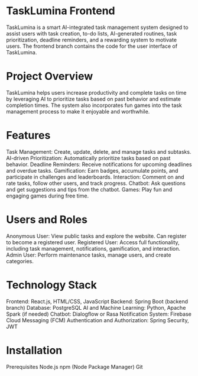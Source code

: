 <h1> TaskLumina Frontend</h1>
TaskLumina is a smart AI-integrated task management system designed to assist users with task creation, to-do lists, AI-generated routines, task prioritization, deadline reminders, and a rewarding system to motivate users. The frontend branch contains the code for the user interface of TaskLumina.

<h1>Project Overview</h1>
TaskLumina helps users increase productivity and complete tasks on time by leveraging AI to prioritize tasks based on past behavior and estimate completion times. The system also incorporates fun games into the task management process to make it enjoyable and worthwhile.

<h1>Features</h1>
Task Management: Create, update, delete, and manage tasks and subtasks.
AI-driven Prioritization: Automatically prioritize tasks based on past behavior.
Deadline Reminders: Receive notifications for upcoming deadlines and overdue tasks.
Gamification: Earn badges, accumulate points, and participate in challenges and leaderboards.
Interaction: Comment on and rate tasks, follow other users, and track progress.
Chatbot: Ask questions and get suggestions and tips from the chatbot.
Games: Play fun and engaging games during free time.
<h1>Users and Roles</h1>
Anonymous User: View public tasks and explore the website. Can register to become a registered user.
Registered User: Access full functionality, including task management, notifications, gamification, and interaction.
Admin User: Perform maintenance tasks, manage users, and create categories.
<h1>Technology Stack</h1>
Frontend: React.js, HTML/CSS, JavaScript
Backend: Spring Boot (backend branch)
Database: PostgreSQL
AI and Machine Learning: Python, Apache Spark (if needed)
Chatbot: Dialogflow or Rasa
Notification System: Firebase Cloud Messaging (FCM)
Authentication and Authorization: Spring Security, JWT
<h1>Installation</h1>
Prerequisites
Node.js
npm (Node Package Manager)
Git
